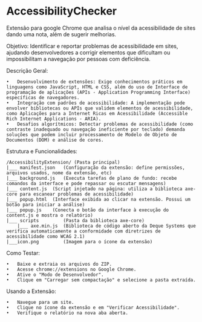 # AccessibilityChecker
Extensão para google Chrome que analisa o nível da acessibilidade de sites dando uma nota, além de sugerir melhorias.

  Objetivo:
    Identificar e reportar problemas de acessibilidade em sites, ajudando desenvolvedores a corrigir elementos que dificultam ou impossibilitam a navegação por pessoas com deficiência.
  
  Descrição Geral:
  
    •	Desenvolvimento de extensões: Exige conhecimentos práticos em linguagens como JavaScript, HTML e CSS, além do uso de Interface de programação de aplicações (APIs - Application Programming Interface) específicas de navegadores.
    •	Integração com padrões de acessibilidade: A implementação pode envolver bibliotecas ou APIs que validem elementos de acessibilidade, como Aplicações para a Internet Ricas em Acessibilidade (Accessible Rich Internet Applications - ARIA).
    •	Desafios algorítmicos: Detectar problemas de acessibilidade (como contraste inadequado ou navegação ineficiente por teclado) demanda soluções que podem incluir processamento de Modelo de Objeto de Documentos (DOM) e análise de cores.
  
  Estrutura e Funcionalidades:
  
    /AccessibilityExtension/ (Pasta principal)
    |___ manifest.json	 (Configuração da extensão: define permissões, arquivos usados, nome da extensão, etc)
    |___ background.js	 (Executa tarefas de plano de fundo: recebe comandos da interface e pode repassar ou escutar mensagens)
    |___ content.js	 (Script injetado na página: utiliza a biblioteca axe-core para escanear problemas de acessibilidade)
    |___ popup.html	 (Interface exibida ao clicar na extensão. Possui um botão para iniciar a análise)
    |___ popup.js	 (Conecta o botão da interface à execução do content.js e mostra o relatório)
    |___ scripts		 (Pasta da biblioteca axe-core)
        |___ axe.min.js	 (Biblioteca de código aberto da Deque Systems que verifica automaticamente a conformidade com diretrizes de acessibilidade como WCAG 2.1)
    |___icon.png		 (Imagem para o ícone da extensão)

  Como Testar:  
  
    •	Baixe e extraia os arquivos do ZIP.
    •	Acesse chrome://extensions no Google Chrome.
    •	Ative o "Modo de Desenvolvedor".
    •	Clique em "Carregar sem compactação" e selecione a pasta extraída.

  Usando a Extensão:
  
    •	Navegue para um site.
    •	Clique no ícone da extensão e em "Verificar Acessibilidade".
    •	Verifique o relatório na nova aba aberta.
